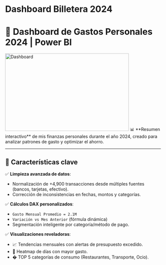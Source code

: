# Dashboard Billetera 2024
# 💼 Dashboard de Gastos Personales 2024 | Power BI  

<img src="Ejercicio Billetera 2024.png" width="400" height="250" alt="Dashboard">
📊 **Resumen interactivo** de mis finanzas personales durante el año 2024, creado para analizar patrones de gasto y optimizar el ahorro.  

---

## 🚀 Características clave  
✅ **Limpieza avanzada de datos**:  
   - Normalización de +4,900 transacciones desde múltiples fuentes (bancos, tarjetas, efectivo).  
   - Corrección de inconsistencias en fechas, montos y categorías.  

✅ **Cálculos DAX personalizados**:  
   - `Gasto Mensual Promedio = 2.1M`  
   - `Variación vs Mes Anterior` (fórmula dinámica)  
   - Segmentación inteligente por categoría/método de pago.  

✅ **Visualizaciones reveladoras**:  
   - 📈 Tendencias mensuales con alertas de presupuesto excedido.  
   - 🧩 Heatmap de días con mayor gasto.  
   - � TOP 5 categorías de consumo (Restaurantes, Transporte, Ocio).  

